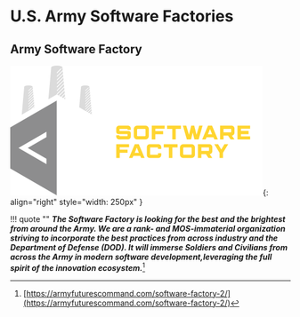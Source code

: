 # U.S. Army Software Factories

## Army Software Factory
![Army SWF Logo](../../assets/organizations/armySoftwareFactory.svg){: align="right" style="width: 250px" }

!!! quote ""
    __*The Software Factory is looking for the best and the brightest from around the Army. We are a rank- and MOS-immaterial organization striving to incorporate the best practices from across industry and the Department of Defense (DOD). It will immerse Soldiers and Civilians from across the Army in modern software development,leveraging the full spirit of the innovation ecosystem.*__[^1]


[^1]: [https://armyfuturescommand.com/software-factory-2/](https://armyfuturescommand.com/software-factory-2/)
